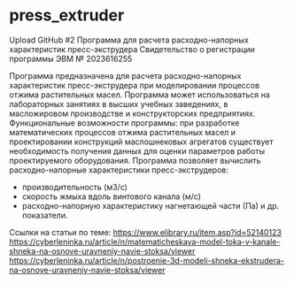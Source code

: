 # press_extruder
Upload GitHub #2
Программа для расчета расходно-напорных характеристик пресс-экструдера
Свидетельство о регистрации программы ЭВМ № 2023616255


Программа предназначена для расчета расходно-напорных характеристик пресс-экструдера при моделировании процессов отжима растительных масел. 
Программа может использоваться на лабораторных занятиях в высших учебных заведениях, в масложировом производстве и конструкторских предприятиях. 
Функциональные возможности программы: 
при разработке математических процессов отжима растительных масел и проектировании конструкций маслошнековых агрегатов существует необходимость получения данных для оценки параметров работы проектируемого оборудования. 
Программа позволяет вычислить расходно-напорные характеристики пресс-экструдеров: 
- производительность (м3/с)
- скорость жмыха вдоль винтового канала (м/с)
- расходно-напорную характеристику нагнетающей части (Па) и др. показатели.

Ссылки на статьи по теме:
https://www.elibrary.ru/item.asp?id=52140123
https://cyberleninka.ru/article/n/matematicheskaya-model-toka-v-kanale-shneka-na-osnove-uravneniy-navie-stoksa/viewer
https://cyberleninka.ru/article/n/postroenie-3d-modeli-shneka-ekstrudera-na-osnove-uravneniy-navie-stoksa/viewer
